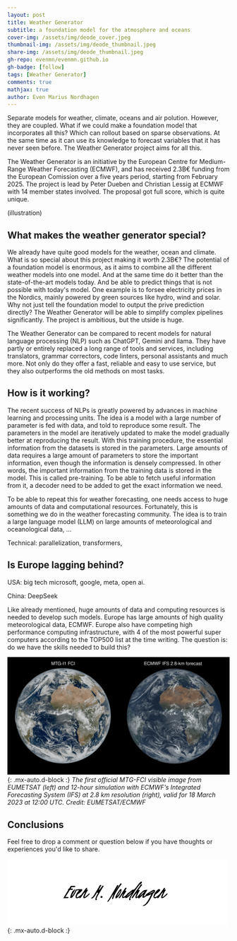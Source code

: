 ```yaml
---
layout: post
title: Weather Generator
subtitle: a foundation model for the atmosphere and oceans
cover-img: /assets/img/deode_cover.jpeg
thumbnail-img: /assets/img/deode_thumbnail.jpeg
share-img: /assets/img/deode_thumbnail.jpeg
gh-repo: evenmn/evenmn.github.io
gh-badge: [follow]
tags: [Weather Generator]
comments: true
mathjax: true
author: Even Marius Nordhagen
---
```


Separate models for weather, climate, oceans and air polution. However, they are coupled. What if we could make a foundation model that incorporates all this? Which can rollout based on sparse observations. At the same time as it can use its knowledge to forecast variables that it has never seen before. The Weather Generator project aims for all this.

The Weather Generator is an initiative by the European Centre for Medium-Range Weather Forecasting (ECMWF), and has received 2.3B€ funding from the European Comission over a five years period, starting from February 2025. The project is lead by Peter Dueben and Christian Lessig at ECMWF with 14 member states involved. The proposal got full score, which is quite unique.

(illustration)

## What makes the weather generator special?
We already have quite good models for the weather, ocean and climate. What is so special about this project making it worth 2.3B€? The potential of a foundation model is enormous, as it aims to combine all the different weather models into one model. And at the same time do it better than the state-of-the-art models today. And be able to predict things that is not possible with today's model. One example is to forsee electricity prices in the Nordics, mainly powered by green sources like hydro, wind and solar. Why not just tell the foundation model to output the prive prediction directly? The Weather Generator will be able to simplify complex pipelines significantly. The project is ambitious, but the utside is huge.

The Weather Generator can be compared to recent models for natural language processing (NLP) such as ChatGPT, Gemini and llama. They have partly or entirely replaced a long range of tools and services, including translators, grammar correctors, code linters, personal assistants and much more. Not only do they offer a fast, reliable and easy to use service, but they also outperforms the old methods on most tasks. 

## How is it working?
The recent success of NLPs is greatly powered by advances in machine learning and processing units. The idea is a model with a large number of parameter is fed with data, and told to reproduce some result. The parameters in the model are iteratively updated to make the model gradually better at reproducing the result. With this training procedure, the essential information from the datasets is stored in the parameters. Large amounts of data requires a large amount of parameters to store the important information, even though the information is densely compressed. In other words, the important information from the training data is stored in the model. This is called pre-training. To be able to fetch useful information from it, a decoder need to be added to get the exact information we need.

To be able to repeat this for weather forecasting, one needs access to huge amounts of data and computational resources. Fortunately, this is something we do in the weather forecasting community. The idea is to train a large language model (LLM) on large amounts of meteorological and oceanological data, ... 

Technical: parallelization, transformers, 

## Is Europe lagging behind?
USA: big tech microsoft, google, meta, open ai.

China: DeepSeek

Like already mentioned, huge amounts of data and computing resources is needed to develop such models. Europe has large amounts of high quality meteorological data, ECMWF. Europe also have competing high performance computing infrastructure, with 4 of the most powerful super computers according to the TOP500 list at the time writing. The question is: do we have the skills needed to build this?

![Destination Earth Digital Twin](/assets/img/deode_1.gif){: .mx-auto.d-block :}
*The first official MTG-FCI visible image from EUMETSAT (left) and 12-hour simulation with ECMWF’s Integrated Forecasting System (IFS) at 2.8 km resolution (right), valid for 18 March 2023 at 12:00 UTC. Credit: EUMETSAT/ECMWF*

## Conclusions
Feel free to drop a comment or question below if you have thoughts or experiences you'd like to share.

![Signature](/assets/img/signature.png){: .mx-auto.d-block :}